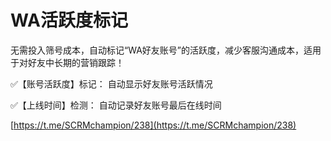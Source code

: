 # WA活跃度标记

无需投入筛号成本，自动标记“WA好友账号”的活跃度，减少客服沟通成本，适用于对好友中长期的营销跟踪！

✅【账号活跃度】标记： 自动显示好友账号活跃情况

✅【上线时间】检测： 自动记录好友账号最后在线时间

[https://t.me/SCRMchampion/238](https://t.me/SCRMchampion/238)
